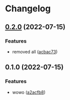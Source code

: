 # Changelog

## [0.2.0](https://www.github.com/IgorShadurin/test/compare/v0.1.0...v0.2.0) (2022-07-15)


### Features

* removed all ([acbac73](https://www.github.com/IgorShadurin/test/commit/acbac73a68aa6e880e18585f04bfaa60e1972688))

## 0.1.0 (2022-07-15)


### Features

* wowo ([a2acfb8](https://www.github.com/IgorShadurin/test/commit/a2acfb8a5fd76b21b1ac4593d3a3da6285dc833d))
